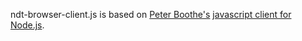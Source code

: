 ndt-browser-client.js is based on [Peter Boothe's](https://github.com/pboothe) [javascript client for
Node.js](https://github.com/pboothe/ndt-javascript-client).
